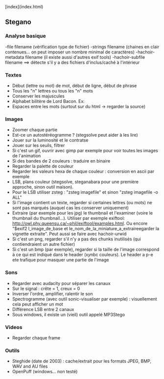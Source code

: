 <head>
  <meta http-equiv="content-type" content="text/html; charset=utf-8" />
</head>
[index](index.html)

## Stegano

### Analyse basique 
-file filename (vérification type de fichier)
-strings filename (chaines en clair contenues... on peut imposer un nombre minimal de caractères)
-hachoir-metadata filename (il existe aussi d'autres exif tools)
-hachoir-subfile filename ==> détecte s'il y a des fichiers d'inclus/caché à l'intérieur

### Textes
- Début (lettre ou mot) de mot, début de ligne, début de phrase
- Tous les "n" lettres ou tous les "n" mots
- Conserver les majuscules
- Alphabet bilitère de Lord Bacon. Ex: 
- Espaces entre les mots (surtout sur du html -> regarder la source)

### Images 
- Zoomer chaque partie
- Est-ce un autostéréogramme ? (stegsolve peut aider à les lire)
- Jouer sur la luminosité et le contratse
- Jouer sur les seuils, filtrer
- Si c'est un gif, ouvrir avec gimp par exemple pour voir toutes les images de l'animation
- Si des bandes de 2 couleurs : traduire en binaire
- Regarder la palette de couleur
- Regarder les valeurs hexa de chaque couleur : conversion en ascii par exemple
- LSB, plans couleur (stegsolve, steganabara pour une première approche, sinon outil maison).
- Pour le LSB utiliser zsteg : "zsteg imagefile" et sinon "zsteg imagefile -o ALL"
- Si l'image contient un texte, regarder si certaines lettres (ou mots) ne sont pas marqués (auquel cas les conserver uniquement)
- Extraire (par exemple pour les jpg) le thumbnail et l'examiner (voire le thumbnail du thumbnail...). Utiliser par exemple exiftool: http://owl.phy.queensu.ca/~phil/exiftool/examples.html. Ou encore  "$exif2 l_image_de_base ­et le_nom_de_la_miniature_a_extraireegarder la vignette extraite". Peut aussi se faire avec hachoir-urwid
- Si c'est un png, regarder s'il n'y a pas des chunks inutilisés (qui contiendraient un autre fichier)
- Si c'est un bmp (par exemple), regarder si la taille de l'image correspond à ce qui est indiqué dans le header (x*y*nbc couleurs). Le header a p-e ete trafique pour masquer une partie de l'image

### Sons
- Regarder avec audacity pour séparer les canaux
- Sur le signal : crête = 1, creux = 0
- Inverser l'ordre, amplifier, ralentir le son
- Spectrogramme (avec outil sonic-visualiser par exemple) : visuellement cela peut afficher un mot
- Différence LSB entre 2 canaux
- Sous windows, il existe un (vieil) outil appelé MP3Stego

### Videos
- Regarder chaque frame

### Outils
- Steghide (date de 2003) : cache/extrait pour les formats JPEG, BMP, WAV and AU files
- OpenPuff (windows... non testé)